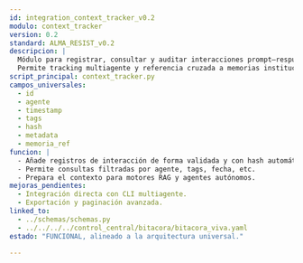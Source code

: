 ```yaml
---
id: integration_context_tracker_v0.2
modulo: context_tracker
version: 0.2
standard: ALMA_RESIST_v0.2
descripcion: |
  Módulo para registrar, consultar y auditar interacciones prompt–respuesta en el ecosistema ALMA_RESIST.
  Permite tracking multiagente y referencia cruzada a memorias institucionales.
script_principal: context_tracker.py
campos_universales:
  - id
  - agente
  - timestamp
  - tags
  - hash
  - metadata
  - memoria_ref
funcion: |
  - Añade registros de interacción de forma validada y con hash automático.
  - Permite consultas filtradas por agente, tags, fecha, etc.
  - Prepara el contexto para motores RAG y agentes autónomos.
mejoras_pendientes:
  - Integración directa con CLI multiagente.
  - Exportación y paginación avanzada.
linked_to:
  - ../schemas/schemas.py
  - ../../../../control_central/bitacora/bitacora_viva.yaml
estado: "FUNCIONAL, alineado a la arquitectura universal."

---
```


